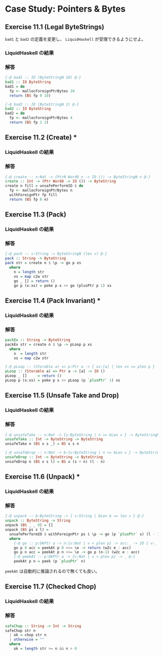 # Case Study: Pointers & Bytes

## Exercise 11.1 (Legal ByteStrings)

`bad1` と `bad2` の定義を変更し、 `LiquidHaskell` が受理できるようにせよ。

### LiquidHaskell の結果

### 解答

```haskell
{-@ bad1 :: IO (ByteStringN 10) @-}
bad1 :: IO ByteString
bad1 = do
  fp <- mallocForeignPtrBytes 10
  return (BS fp 0 10)

{-@ bad2 :: IO (ByteStringN 2) @-}
bad2 :: IO ByteString
bad2 = do
  fp <- mallocForeignPtrBytes 4
  return (BS fp 2 2)
```

## Exercise 11.2 (Create) *

### LiquidHaskell の結果

### 解答

```haskell
{-@ create :: n:Nat -> (PtrN Word8 n -> IO ()) -> ByteStringN n @-}
create :: Int -> (Ptr Word8 -> IO ()) -> ByteString
create n fill = unsafePerformIO $ do
  fp <- mallocForeignPtrBytes n
  withForeignPtr fp fill
  return (BS fp 0 n)
```

## Exercise 11.3 (Pack)

### LiquidHaskell の結果

### 解答

```haskell
{-@ pack :: v:String -> ByteStringN (len v) @-}
pack :: String -> ByteString
pack str = create n $ \p -> go p xs
  where
    n = length str
    xs = map c2w str
    go _ [] = return ()
    go p (x:xs) = poke p x >> go (plusPtr p 1) xs
```

## Exercise 11.4 (Pack Invariant) *

### LiquidHaskell の結果

### 解答

```haskell
packEx :: String -> ByteString
packEx str = create n $ \p -> pLoop p xs
  where
    n  = length str
    xs = map c2w str

{-@ pLoop :: (Storable a) => p:Ptr a -> { xs:[a] | len xs == plen p }  -> IO () @-}
pLoop :: (Storable a) => Ptr a -> [a] -> IO ()
pLoop _ []     = return ()
pLoop p (x:xs) = poke p x >> pLoop (p `plusPtr` 1) xs
```

## Exercise 11.5 (Unsafe Take and Drop)

### LiquidHaskell の結果

### 解答

```haskell
{-@ unsafeTake :: n:Nat -> {v:ByteString | n <= bLen v } -> ByteStringN n @-}
unsafeTake :: Int -> ByteString -> ByteString
unsafeTake n (BS x s _) = BS x s n

{-@ unsafeDrop :: n:Nat -> b:{v:ByteString | n <= bLen v } -> ByteStringN {bLen b - n} @-}
unsafeDrop :: Int -> ByteString -> ByteString
unsafeDrop n (BS x s l) = BS x (s + n) (l - n)
```

## Exercise 11.6 (Unpack) *

### LiquidHaskell の結果

### 解答

```haskell
{-@ unpack :: b:ByteString -> { v:String | bLen b == len v } @-}
unpack :: ByteString -> String
unpack (BS _ _ 0) = []
unpack (BS ps s l) =
  unsafePerformIO $ withForeignPtr ps $ \p -> go (p `plusPtr` s) (l - 1) []
  where
    {-@ go :: p:OkPtr a -> n:{v:Nat | v < plen p} -> acc:_ -> IO { v:_ | len v = n + len acc + 1 } @-}
    go p 0 acc = peekAt p 0 >>= \e -> return (w2c e : acc)
    go p n acc = peekAt p n >>= \e -> go p (n-1) (w2c e : acc)
    {-@ peekAt :: p:OkPtr a -> {v:Nat | v < plen p} -> _ @-}
    peekAt p n = peek (p `plusPtr` n)
```

`peekAt` は自動的に推論されるので無くても良い。

## Exercise 11.7 (Checked Chop)

### LiquidHaskell の結果

### 解答

```haskell
safeChop :: String -> Int -> String
safeChop str n
  | ok = chop str n
  | otherwise = ""
  where
    ok = length str >= n && n > 0
```